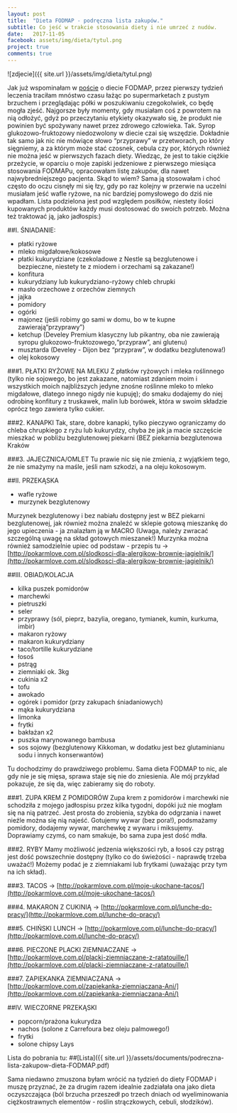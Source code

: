 ```yaml
---
layout: post
title:  "Dieta FODMAP - podręczna lista zakupów."
subtitle: Co jeść w trakcie stosowania diety i nie umrzeć z nudów.
date:   2017-11-05
facebook: assets/img/dieta/tytul.png
project: true
comments: true
---
```

![zdjecie]({{ site.url }}/assets/img/dieta/tytul.png)

Jak już wspominałam w [poście](http://pokarmlove.com.pl/FODMAP/) o diecie FODMAP, przez pierwszy tydzień leczenia traciłam mnóstwo czasu łażąc po supermarketach z pustym brzuchem i przeglądając półki w poszukiwaniu czegokolwiek, co będę mogła zjeść. Najgorsze były momenty, gdy musiałam coś z powrotem na nią odłożyć, gdyż po przeczytaniu etykiety okazywało się, że produkt nie powinien być spożywany nawet przez zdrowego człowieka. Tak. Syrop glukozowo-fruktozowy niedozwolony w diecie czai się wszędzie. Dokładnie tak samo jak nic nie mówiące słowo “przyprawy” w przetworach, po który sięgniemy, a za którym może stać czosnek, cebula czy por, których również nie można jeść w pierwszych fazach diety. 
Wiedząc, że jest to takie ciężkie przeżycie, w oparciu o moje zapiski jedzeniowe z pierwszego miesiąca stosowania FODMAPu, opracowałam listę zakupów, dla nawet najwybredniejszego pacjenta. Skąd to wiem? Sama ją stosowałam i choć często do oczu cisnęły mi się łzy, gdy po raz kolejny w przerwie na uczelni musiałam jeść wafle ryżowe, na nic bardziej pomysłowego do dziś nie wpadłam. 
Lista podzielona jest pod względem posiłków, niestety ilości kupowanych produktów każdy musi dostosować do swoich potrzeb. Można też traktować ją, jako jadłospis:)

##I. ŚNIADANIE:
- płatki ryżowe
- mleko migdałowe/kokosowe
- płatki kukurydziane (czekoladowe z Nestle są bezglutenowe i bezpieczne, niestety te z miodem i orzechami są zakazane!)
- konfitura 
- kukurydziany lub kukurydziano-ryżowy chleb chrupki 
- masło orzechowe z orzechów ziemnych
- jajka
- pomidory
- ogórki
- majonez (jeśli robimy go sami w domu, bo w te kupne zawierają“przyprawy”)
- ketchup (Develey Premium klasyczny lub pikantny, oba nie zawierają syropu glukozowo-fruktozowego,“przypraw”, ani glutenu)
- musztarda (Develey - Dijon bez “przypraw”, w dodatku bezglutenowa!)
- olej kokosowy

###1. PŁATKI RYŻOWE NA MLEKU 
Z płatków ryżowych i mleka roślinnego (tylko nie sojowego, bo jest zakazane, natomiast zdaniem moim i wszystkich moich najbliższych jedyne znośne roślinne mleko to mleko migdałowe, dlatego innego nigdy nie kupuję); do smaku dodajemy do niej odrobinę konfitury z truskawek, malin lub borówek, która w swoim składzie oprócz tego zawiera tylko cukier.

###2. KANAPKI
Tak, stare, dobre kanapki, tylko pieczywo ograniczamy do chleba chrupkiego z ryżu lub kukurydzy, chyba że jak ja macie szczęście mieszkać w pobliżu bezglutenowej piekarni (BEZ piekarnia bezglutenowa Kraków 

###3. JAJECZNICA/OMLET
Tu prawie nic się nie zmienia, z wyjątkiem tego, że nie smażymy na maśle, jeśli nam szkodzi, a na oleju kokosowym.

##II. PRZEKĄSKA
- wafle ryżowe
- murzynek bezglutenowy

Murzynek bezglutenowy i bez nabiału dostępny jest w BEZ piekarni bezglutenowej, jak również można znaleźć w sklepie gotową mieszankę do jego upieczenia - ja znalazłam ją w MACRO (Uwaga, należy zwracać szczególną uwagę na skład gotowych mieszanek!)
Murzynka można również samodzielnie upiec od podstaw - przepis tu → [http://pokarmlove.com.pl/slodkosci-dla-alergikow-brownie-jagielnik/](http://pokarmlove.com.pl/slodkosci-dla-alergikow-brownie-jagielnik/)

##III. OBIAD/KOLACJA
- kilka puszek pomidorów
- marchewki
- pietruszki
- seler
- przyprawy (sól, pieprz, bazylia, oregano, tymianek, kumin, kurkuma, imbir)
- makaron ryżowy
- makaron kukurydziany
- taco/tortille kukurydziane
- łosoś
- pstrąg
- ziemniaki ok. 3kg
- cukinia x2
- tofu
- awokado
- ogórek i pomidor (przy zakupach śniadaniowych)
- mąka kukurydziana
- limonka
- frytki
- bakłażan x2
- puszka marynowanego bambusa
- sos sojowy (bezglutenowy Kikkoman, w dodatku jest bez glutaminianu sodu i innych konserwantów)

Tu dochodzimy do prawdziwego problemu. Sama dieta FODMAP to nic, ale gdy nie je się mięsa, sprawa staje się nie do zniesienia. Ale mój przykład pokazuje, że się da, więc zabieramy się do roboty.

###1. ZUPA KREM Z POMIDORÓW
Zupa krem z pomidorów i marchewki nie schodziła z mojego jadłospisu przez kilka tygodni, dopóki już nie mogłam się na nią patrzeć. Jest prosta do zrobienia, szybka do odgrzania i nawet nieźle można się nią najeść. Gotujemy wywar (bez pora!), podsmażamy pomidory, dodajemy wywar, marchewkę z wywaru i miksujemy. Doprawiamy czymś, co nam smakuje, bo sama zupa jest dość mdła.

###2. RYBY
Mamy możliwość jedzenia większości ryb, a łosoś czy pstrąg jest dość powszechnie dostępny (tylko co do świeżości - naprawdę trzeba uważać!) Możemy podać je z ziemniakami lub frytkami (uważając przy tym na ich skład).

###3. TACOS → [http://pokarmlove.com.pl/moje-ukochane-tacos/](http://pokarmlove.com.pl/moje-ukochane-tacos/)

###4. MAKARON Z CUKINIĄ → [http://pokarmlove.com.pl/lunche-do-pracy/](http://pokarmlove.com.pl/lunche-do-pracy/)

###5. CHIŃSKI LUNCH → [http://pokarmlove.com.pl/lunche-do-pracy/](http://pokarmlove.com.pl/lunche-do-pracy/)

###6. PIECZONE PLACKI ZIEMNIACZANE → [http://pokarmlove.com.pl/placki-ziemniaczane-z-ratatouille/](http://pokarmlove.com.pl/placki-ziemniaczane-z-ratatouille/)

###7. ZAPIEKANKA ZIEMNIACZANA → [http://pokarmlove.com.pl/zapiekanka-ziemniaczana-Ani/](http://pokarmlove.com.pl/zapiekanka-ziemniaczana-Ani/)

##IV. WIECZORNE PRZEKĄSKI
- popcorn/prażona kukurydza
- nachos (solone z Carrefoura bez oleju palmowego!)
- frytki
- solone chipsy Lays

Lista do pobrania tu:
##[Lista]({{ site.url }}/assets/documents/podreczna-lista-zakupow-dieta-FODMAP.pdf)


Sama niedawno zmuszona byłam wrócić na tydzień do diety FODMAP i muszę przyznać, że za drugim razem idealnie zadziałała ona jako dieta oczyszczająca (ból brzucha przeszedł po trzech dniach od wyeliminowania ciężkostrawnych elementów - roślin strączkowych, cebuli, słodzików).